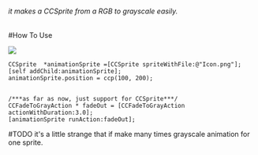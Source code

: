 ######	it makes a CCSprite from a RGB to grayscale easily.

#How To Use

![](https://raw.github.com/demon1105/ImagesLib/master/demo.gif)

```
CCSprite  *animationSprite =[CCSprite spriteWithFile:@"Icon.png"];
[self addChild:animationSprite];
animationSprite.position = ccp(100, 200);


/***as far as now, just support for CCSprite***/
CCFadeToGrayAction * fadeOut = [CCFadeToGrayAction actionWithDuration:3.0];
[animationSprite runAction:fadeOut];

```

#TODO
it's a little strange that if make many times grayscale animation for one sprite.
